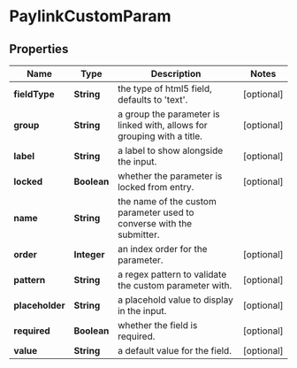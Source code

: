 

# PaylinkCustomParam


## Properties

Name | Type | Description | Notes
------------ | ------------- | ------------- | -------------
**fieldType** | **String** | the type of html5 field, defaults to &#39;text&#39;. |  [optional]
**group** | **String** | a group the parameter is linked with, allows for grouping with a title. |  [optional]
**label** | **String** | a label to show alongside the input. |  [optional]
**locked** | **Boolean** | whether the parameter is locked from entry. |  [optional]
**name** | **String** | the name of the custom parameter used to converse with the submitter. | 
**order** | **Integer** | an index order for the parameter. |  [optional]
**pattern** | **String** | a regex pattern to validate the custom parameter with. |  [optional]
**placeholder** | **String** | a placehold value to display in the input. |  [optional]
**required** | **Boolean** | whether the field is required. |  [optional]
**value** | **String** | a default value for the field. |  [optional]



